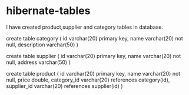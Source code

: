 # hibernate-tables
I have created product,supplier and category tables in database.

create table category
(
 id varchar(20) primary key,
 name varchar(20) not null,
 description varchar(50)
 )
 
 create table supplier
(
 id varchar(20) primary key,
 name varchar(20) not null,
 address varchar(50)
 )
 
 create table product
(
 id varchar(20) primary key,
 name varchar(20) not null,
 price double,
 category_id varchar(20) references category(id),
 supplier_id varchar(20) references supplier(id)
 )
